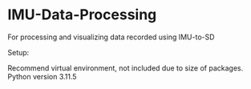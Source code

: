 # IMU-Data-Processing
For processing and visualizing data recorded using IMU-to-SD

Setup:

Recommend virtual environment, not included due to size of packages.
Python version 3.11.5